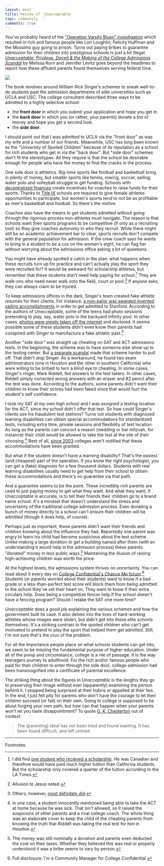 ```yaml
---
layout: post
title: Review of _Unacceptable_
tags: community
comments: true
---
```


You've probably heard of the ["Operation Varsity Blues"
investigation](https://en.wikipedia.org/wiki/2019_college_admissions_bribery_scandal)
which resulted in rich and famous people like Lori Loughlin, Felicity
Huffman and the Mossimo guy going to prison. Turns out paying bribes
to guarantee admission for their children into prestigious schools is
just a bit illegal. <a
href="https://www.amazon.com/Unacceptable-Privilege-College-Admissions-Scandal-ebook/dp/B085XK4KFH/ref=as_li_ss_il?crid=GAOJG8X32KAJ&dchild=1&keywords=unacceptable&qid=1604341788&sprefix=unacceptab,aps,261&sr=8-1&linkCode=li2&tag=jericson-20&linkId=09e258d6d241dd8eae86ff51a554fc83&language=en_US">_Unacceptable:
Privilege, Deceit & the Making of the College Admissions Scandal_</a>
by Melissa Korn and Jennifer Levitz goes beyond the headlines to
report how these affluent parents found themselves serving federal
time.

<a href="https://www.amazon.com/Unacceptable-Privilege-College-Admissions-Scandal-ebook/dp/B085XK4KFH?crid=GAOJG8X32KAJ&dchild=1&keywords=unacceptable&qid=1604341788&sprefix=unacceptab%2Caps%2C261&sr=8-1&linkCode=li3&tag=jericson-20&linkId=63a2abecc3fb7f08e5998c22b5039a08&language=en_US&ref_=as_li_ss_il" target="_blank"><img border="0" src="//ws-na.amazon-adsystem.com/widgets/q?_encoding=UTF8&ASIN=B085XK4KFH&Format=_SL250_&ID=AsinImage&MarketPlace=US&ServiceVersion=20070822&WS=1&tag=jericson-20&language=en_US" ></a><img src="https://ir-na.amazon-adsystem.com/e/ir?t=jericson-20&language=en_US&l=li3&o=1&a=B085XK4KFH" width="1" height="1" border="0" alt="" style="border:none !important; margin:0px !important;" />
 
The book revolves around William Rick Singer's schemes to sneak
well-to-do students past the admission departments of elite
universities such as UCLA and USC. The college consultant described
three ways to be admitted to a highly selective school:

* the **front door** in which you submit your application and hope you
  get in.
* the **back door** in which you (or rather, your parents) donate a
  ton of money and hope you get a second look.
* the **side door**.

I should point out that I was admitted to UCLA via the "front door" as
was my wife and a number of our friends. Meanwhile, USC has long been
known as the "University of Spoiled Children" because of its
reputation as a school for rich students who get in via the "back
door". But "side door" schemes don't fit the stereotypes. All they
require is that the school be desirable enough for people who have the
money to find the cracks in the process.

One side door is athletics. Big-time sports like football and
basketball bring in plenty of money, but smaller sports like tennis,
rowing, soccer, sailing, water polo and volleyball struggle to get
funding. Schools with [decentralized
finances](https://academicsenate.usc.edu/uscs-revenue-center-management-system-how-the-money-flows/)
create incentives for coaches to raise funds for their sports. Thanks
to [Title
IX](https://en.wikipedia.org/wiki/Title_IX#Equity_in_athletics)
schools are required to give female athletes opportunities to
participate, but women's sports tend to not be as profitable as men's
basketball and football. So there's the motive.

Coaches also have the means to get students admitted without going
through the rigorous process non-athletes must navigate. The reason is
that schools want their sports programs to be competitive (if only as
a recruiting tool) so they give coaches autonomy in who they
recruit. While there might still be an academic achievement bar to
clear, sports recruits don't compete with the general population for
admission. If the crew coach says he wants to bring in a student to be
a cox on the women's eight, he can flag her without worrying about the
admissions office asking a lot of questions.

You might have already spotted a catch in the plan: what happens when
these recruits turn up for practice and can't actually play the sport
they were recruited for? It would be awkward for scholarship athletes,
but remember that these students don't need help paying for
school.[^1] They are walk-ons who need never walk onto the field,
court or pool.[^2] If anyone asks, they can always claim to be
injured.

To keep admissions offices in the dark, Singer's team created fake
athletic resumes for their clients. For instance, [a non-sailor was
awarded invented sailing
accomplishments](https://www.stanforddaily.com/2019/04/07/stanford-expels-student-admitted-with-falsified-sailing-credentials/)
in order to get admitted to Stanford.  According to the authors of
_Unacceptable_, some of the teens had photo sessions pretending to
play, say, water polo in the backyard infinity pool. In other cases,
[photos were simply taken off the
internet](https://www.espn.com/college-sports/story/_/id/26267149/pole-vaulter-amused-pic-used-admission-scam)
and doctored. It seems possible some of these students didn't even
know their parents had conspired with Singer to manufacture a fake
athletic past.[^3]

Another "side door" was straight up cheating on SAT and ACT admissions
tests. In the beginning, the scheme was to have someone else show up
to the testing center. But [a separate
scandal](https://www.nytimes.com/2011/12/02/education/on-long-island-sat-cheating-was-hardly-a-secret.html)
made that scheme harder to pull off. That didn't stop Singer. As a
workaround, he found two exam administrators (one in Houston and the
other in southern California) who were willing to be bribed to turn a
blind eye to cheating. In some cases, Singer's ringer, Mark Riddell,
fed answers to the test takers. In other cases, Riddell simply
corrected wrong answers with an eraser and #2 pencil after the test
was done. According to the authors, some parents didn't want their
children to know their scores had been faked since that would hurt the
student's self confidence.

I took my SAT at my own high school and I was assigned a testing
location for the ACT, since my school didn't offer that test. So how
could Singer's clients use his fraudulent test stations? Turns out
students with diagnosed learning disabilities can obtain special
accommodations for standardized tests, including extra time, private
sessions _and_ flexibility of test location. As long as the parents
can concoct a reason (wedding or bar mitzvah, for instance) their
child would be allowed to take the test at the site of their
choosing.[^4] Best of all, [since
2003](https://www.washingtonpost.com/local/education/abuse-of-extended-time-on-sat-and-act-outrages-learning-disability-community/2019/03/29/d58de3c6-4c1f-11e9-9663-00ac73f49662_story.html)
colleges aren't notified that these accommodations have been granted.

But what if the student doesn't have a learning disability? That's the
easiest (and cheapest) part of the operation. If you know the right
psychologist, you can get a (fake) diagnosis for a few thousand
dollars. Students with real learning disabilities usually need to get
help from their school to obtain these accommodations and there's no
guarantee via that path.

And a guarantee seems to be the point. These incredibly rich parents
are used to just paying money to get what they want. And what they
want, if _Unacceptable_ is accurate, is to tell their friends their
children go to a brand name school. It's a mindset that doesn't
understand the stress and uncertainty of the traditional college
admission process. Even donating a bunch of money directly to a school
can't ensure their children will be admitted (though it does help, of
course).

Perhaps just as important, these parents didn't want their friends and
children knowing about the influence they had. Reportedly one parent
was angry to learn his child had become suspicious about the test
scheme. Unlike making a large donation to get a building named after
them (with an understanding it would help in the admission process)
these parents "donated" money in less public ways.[^5] Maintaining the
illusion of raising high-achieving children was worth the price.

At the highest levels, the admissions system thrives on
uncertainty. You can read about it every day on [College
Confidential's Chance Me
forum](https://talk.collegeconfidential.com/what-my-chances/).[^6]
Students (or parents worried about their students) want to know if a
bad grade or a less-than-perfect test score will block them from being
admitted to the school they've set their heart on. They want to know
if their extra circulars help. Does being a competitive fencer help if
the school doesn't have a fencing program? Should I retake the SAT one
more time?

_Unacceptable_ does a good job explaining the various schemes and how
the government built its case. It also delves into the lives of
hard-working athletes whose images were stolen, but didn't get into
these elite schools themselves. It's a striking contrast to the
spoiled children who can't get motivated to pretend to play the sport
that helped them get admitted. Still, I'm not sure that's the crux of
the problem.

For all the importance people place on what schools students can get
into, we seem to be missing the fundamental purpose of higher
education. Under all of the pomp and circumstance, college is a rite
of passage. It is the way teenagers journey to adulthood. For the rich
and/or famous people who paid for their children to enter through the
side door, college admission had been transmogrified into a
certificate of parental excellence.

The striking thing about the figures in _Unacceptable_ is the lengths
they go to preserving their image without ever (apparently) examining
the person behind it. I stopped being surprised at their hubris or
appalled at their lies. In the end, I just felt pity for parents who
don't have the courage to let their children succeed (or fail) on
their own. Going to college is supposed to be about forging your own
path, but how can that happen when your parents won't let you taste
disappointment? To quote
[G. K. Chesterton](https://www.gutenberg.org/files/1717/1717-h/1717-h.htm#link2H_4_0006)
out of context:

> The [parenting] ideal has not been tried and found wanting. It has
> been found difficult; and left untried.

<!--One of the ways schools are evaluated is their acceptance rate. [USC
admits just
11%](https://www.collegeconfidential.com/schools/school/university-of-southern-california/admissions). UCLA?
[12%](https://www.collegeconfidential.com/schools/school/university-of-california-los-angeles/admissions).
Ivy League schools admit 5-8%. Obviously top students have their
choice of schools, but everyone else is worried they will have to
settle for a safety school.[^7] And the worry is compounded by the
perception that the school a young person attends set their life on a
path toward success or failure. So with limited number of
opportunities to attend Stanford, it's no wonder there will be
increasing demand for admission slots. And economics tells us the
inevitable result (absent regulation): increasing prices.

A lot of popular outrage comes, I suspect, from a sense of unfairness
given that children of celebrities will be fine no matter what school
they attend. But most students can't afford certainty and everything
related to college admissions is shrouded in mystery. Not even the
price is clearly explained given the complexity of financial aid.

-->

---

Footnotes:

[^1]: I did find [one student who recieved a
    scholarship](https://www.latimes.com/california/story/2019-08-18/college-admissions-scandal-ucla-rick-singer). He
    was Canadian and therefore would have paid much higher tuition
    than California students. But the scholarship only covered a
    quarter of the tuition according to the LA Times.

[^2]: Allusion to Jesus noted.

[^3]: Others, however, [most definitely
    did](https://www.cracked.com/article_27445_lori-laughlins-daughters-fake-rowing-photos-finally-went-public.html).

[^4]: In one case, a student innocently mentioned being able to take
    the ACT at home because he was sick. That _isn't_ allowed, so it
    raised the suspicions of other parents and a rival college
    coach. The whole thing was an elaborate cover to keep the child of
    the cheating parents from knowing the truth that Riddell was
    taking the real test for him in Houston.

[^5]: The money was still nominally a donation and parents even
    deducted the cost on their taxes. Whether they believed this was
    real or properly understood it was a bribe seems to vary by
    person.

[^6]: Full disclosure: I'm a Community Manager for College
    Confidential.
    
[^7]: There's a perncious feedback loop too. The more selective a
    school is, the more people will want to apply. 
